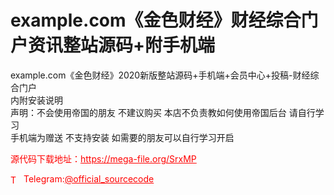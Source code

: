 # example.com《金色财经》财经综合门户资讯整站源码+附手机端

example.com《金色财经》2020新版整站源码+手机端+会员中心+投稿-财经综合门户<br>内附安装说明 <br>声明：不会使用帝国的朋友 不建议购买 本店不负责教如何使用帝国后台 请自行学习<br>手机端为赠送 不支持安装 如需要的朋友可以自行学习开启<br>


<p style="color: red;">源代码下载地址：<a href="https://mega-file.org/SrxMP" style="color: red;">https://mega-file.org/SrxMP</a></p><p style="color: red;"><img src="https://cdn-icons-png.flaticon.com/512/2111/2111646.png" alt="Telegram Icon" style="width: 16px; vertical-align: middle; margin-right: 5px;">Telegram:<a href="https://t.me/official_sourcecode" style="color: red;">@official_sourcecode</a></p>